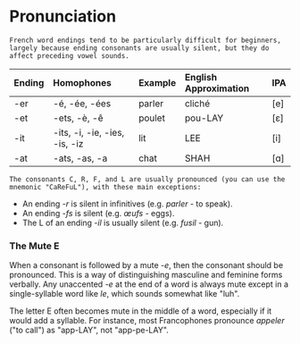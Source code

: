 # Pronunciation



```text
French word endings tend to be particularly difficult for beginners, largely because ending consonants are usually silent, but they do affect preceding vowel sounds.
```

| Ending | Homophones | Example | English Approximation | IPA |
| :--- | :--- | :--- | :--- | :--- |
| -er | -é, -ée, -ées | parler | cliché | \[e\] |
| -et | -ets, -è, -ê | poulet | pou-LAY | \[ε\] |
| -it | -its, -i, -ie, -ies, -is, -iz | lit | LEE | \[i\] |
| -at | -ats, -as, -a | chat | SHAH | \[ɑ\] |

```text
The consonants C, R, F, and L are usually pronounced (you can use the mnemonic "CaReFuL"), with these main exceptions:
```

* An ending _-r_ is silent in infinitives \(e.g. _parler_ - to speak\).
* An ending _-fs_ is silent \(e.g. _œufs_ - eggs\).
* The L of an ending _-il_ is usually silent \(e.g. _fusil_ - gun\).

### The Mute E

When a consonant is followed by a mute _-e_, then the consonant should be pronounced. This is a way of distinguishing masculine and feminine forms verbally. Any unaccented _-e_ at the end of a word is always mute except in a single-syllable word like _le_, which sounds somewhat like "luh".

The letter E often becomes mute in the middle of a word, especially if it would add a syllable. For instance, most Francophones pronounce _appeler_ \("to call"\) as "app-LAY", not "app-pe-LAY".

